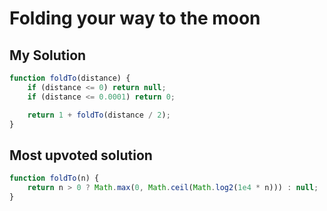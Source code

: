 # Folding your way to the moon

## My Solution

```javascript
function foldTo(distance) {
    if (distance <= 0) return null;
    if (distance <= 0.0001) return 0;

    return 1 + foldTo(distance / 2);
}
```

## Most upvoted solution

```javascript
function foldTo(n) {
    return n > 0 ? Math.max(0, Math.ceil(Math.log2(1e4 * n))) : null;
}
```
